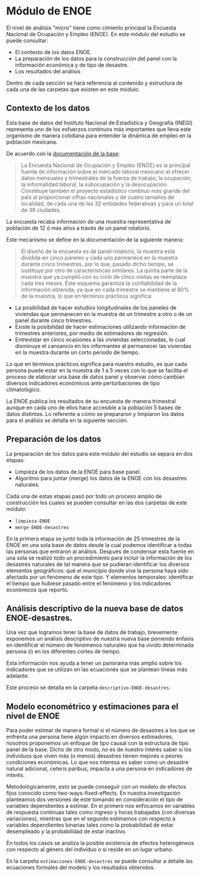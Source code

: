 # Módulo de ENOE

El nivel de análisis "micro" tiene como cimiento principal la Encuesta Nacional de Ocupación y Empleo (ENOE). En este módulo del estudio se puede consultar:

- El contexto de los datos ENOE.
- La preparación de los datos para la construcción del panel con la información económica y de tipo de desastre.
- Los resultados del análisis

Dentro de cada sección se hará referencia al contenido y estructura de cada una de las carpetas que existen en este módulo.

## Contexto de los datos

Esta base de datos del Instituto Nacional de Estadística y Geografía (INEGI) representa uno de los esfuerzos continuos más importantes que lleva este organismo de manera cotidiana para entender la dinámica de empleo en la población mexicana.

De acuerdo con la [documentación de la base](https://www.inegi.org.mx/programas/enoe/15ymas/):

> La Encuesta Nacional de Ocupación y Empleo (ENOE) es la principal fuente de información sobre el mercado laboral mexicano al ofrecer datos mensuales y trimestrales de la fuerza de trabajo, la ocupación, la informalidad laboral, la subocupación y la desocupación. Constituye también el proyecto estadístico continuo más grande del país al proporcionar cifras nacionales y de cuatro tamaños de localidad, de cada una de las 32 entidades federativas y para un total de 39 ciudades.

La encuesta recaba información de una muestra representativa de población de 12 ó mas años a través de un panel rotatorio. 

Este mecanismo se define en la documentación de la siguiente manera:

> El diseño de la encuesta es de panel rotatorio, la muestra está dividida en cinco paneles y cada uno permanece en la muestra durante cinco trimestres, por lo que, pasado dicho tiempo, se sustituye por otro de características similares. La quinta parte de la muestra que ya cumplió con su ciclo de cinco visitas se reemplaza cada tres meses. Este esquema garantiza la confiabilidad de la información obtenida, ya que en cada trimestre se mantiene el 80% de la muestra, lo que en términos prácticos significa:
- La posibilidad de hacer estudios longitudinales de los paneles de viviendas que permanecen en la muestra de un trimestre a otro o de un panel durante cinco trimestres.
- Existe la posibilidad de hacer estimaciones utilizando información de trimestres anteriores, por medio de estimadores de regresión.
- Entrevistar en cinco ocasiones a las viviendas seleccionadas, lo cual disminuye el cansancio en los informantes al permanecer las viviendas en la muestra durante un corto periodo de tiempo.

Lo que en términos prácticos significa para nuestro estudio, es que cada persona puede estar en la muestra de 1 a 5 veces con lo que se facilita el proceso de elaborar una base de datos panel y observar cómo cambian diversos indicadores económicos ante perturbaciones de tipo climatológico.

La ENOE publica los resultados de su encuesta de manera trimestral aunque en cada uno de ellos hace accesible a la población 5 bases de datos distintas. Lo referente a cómo se prepararon y limpiaron los datos para el análisis se detalla en la siguiente sección.

## Preparación de los datos

La preparación de los datos para este módulo del estudio se separa en dos etapas:

- Limpieza de los datos de la ENOE para base panel.
- Algoritmo para juntar (merge) los datos de la ENOE con los desastres naturales.

Cada una de estas etapas pasó por todo un proceso amplio de construcción los cuales se pueden consultar en las dos carpetas de este módulo:

- `limpieza-ENOE`
- `merge-ENOE-desastres`

En la primera etapa se juntó toda la información de 25 trimestres de la ENOE en una sola base de datos desde la cual podemos identificar a todas las personas que entraron al análisis. Después de condensar esta fuente en una sola se realizó todo un procedimiento para incluir la información de los desastres naturales de tal manera que se pudieran identificar los diversos elementos geográficos: qué el municipio donde vive la persona haya sido afectado por un fenómeno de este tipo. Y elementos temporales: identificar el tiempo que hubiese pasado entre el fenómeno y los indicadores económicos que reportó.

## Análisis descriptivo de la nueva base de datos ENOE-desastres.

Una vez que logramos tener la base de datos de trabajo, brevemente exponemos un análisis descriptivo de nuestra nueva base poniendo énfasis en identificar el número de fenómenos naturales que ha vivido determinada persona ($i$) en los diferentes cortes de tiempo. 

Esta información nos ayuda a tener un panorama más amplio sobre los indicadores que se utilizan en las ecuaciones que se plantean líneas más adelante.

Este proceso se detalla en la carpeta `descriptivo-ENOE-desastres`.

## Modelo econométrico y estimaciones para el nivel de ENOE

Para poder estimar de manera formal si el número de desastres a los que se enfrenta una persona tiene algún impacto en diversos estimadores, nosotros proponemos un enfoque de tipo causal con la estructura de tipo panel de la base. Dicho de otro modo, no es de nuestro interés saber si los individuos que viven más (o menos) desastres tienen mejores o peores condiciones económicas. Lo que nos interesa es saber como un desastre natural adicional, ceteris paribus, impacta a una persona en indicadores de interés.

Metodológicamente, esto se puede conseguir con un modelo de efectos fijos conocido como two-ways-fixed-effects. En nuestra investigación planteamos dos versiones de este tomando en consideración el tipo de variables dependientes a estimar. En el primero nos enfocamos en variables de respuesta continuas tales como ingreso y horas trabajadas (con diversas variaciones), mientras que en el segundo estimamos con respecto a variables dependientes binarias tales como la probabilidad de estar desempleado y la probabilidad de estar inactivo.

En todos los casos se analiza la posible existencia de efectos heterogéneos con respecto al género del individuo o si reside en un lugar urbano.

En la carpeta `estimaciones-ENOE-desastres` se puede consultar a detalle las ecuaciones formales del modelo y los resultados obtenidos.